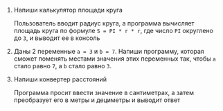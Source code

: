 1. Напиши калькулятор площади круга

   Пользователь вводит радиус круга, а программа вычисляет площадь круга по формуле `S = PI * r * r`, где число `PI` округлено до `3`, и выводит ее в консоль

2. Даны 2 переменные `a = 3` и `b = 7`. Напиши программу, которая сможет поменять местами значения этих переменных так, чтобы `а` стало равно `7`, а `b` стало равно `3`.

3. Напиши конвертер расстояний

   Программа просит ввести значение в сантиметрах, а затем преобразует его в метры и дециметры и выводит ответ
